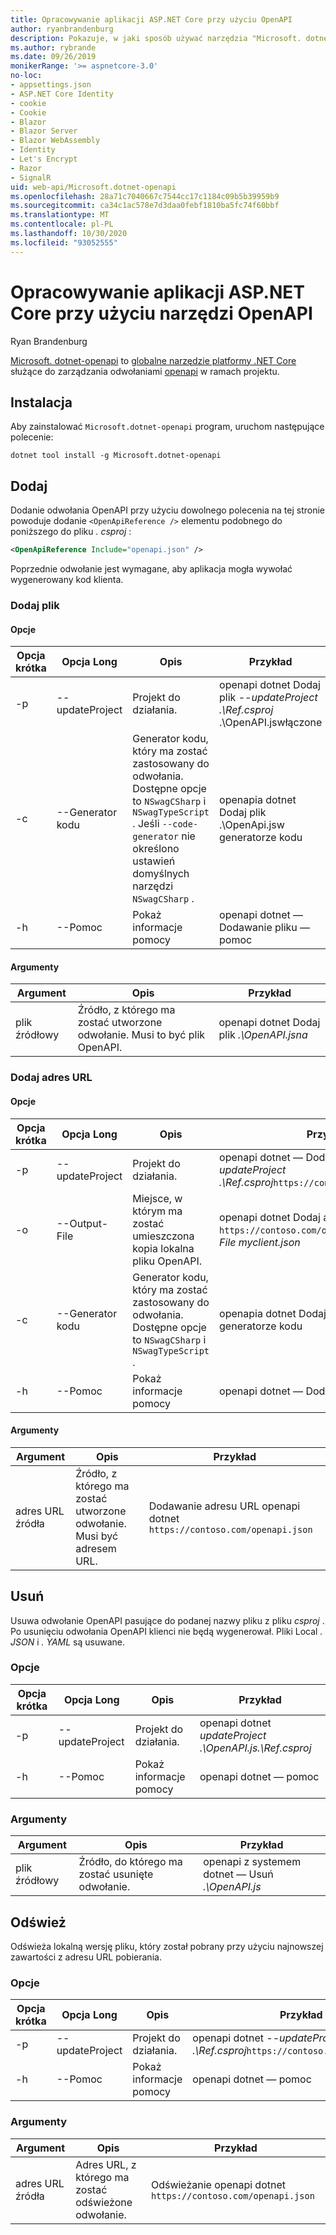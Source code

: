 ```yaml
---
title: Opracowywanie aplikacji ASP.NET Core przy użyciu OpenAPI
author: ryanbrandenburg
description: Pokazuje, w jaki sposób używać narzędzia "Microsoft. dotnet-openapi" w celu dodawania odwołań do plików OpenAPI.
ms.author: rybrande
ms.date: 09/26/2019
monikerRange: '>= aspnetcore-3.0'
no-loc:
- appsettings.json
- ASP.NET Core Identity
- cookie
- Cookie
- Blazor
- Blazor Server
- Blazor WebAssembly
- Identity
- Let's Encrypt
- Razor
- SignalR
uid: web-api/Microsoft.dotnet-openapi
ms.openlocfilehash: 28a71c7040667c7544cc17c1184c09b5b39959b9
ms.sourcegitcommit: ca34c1ac578e7d3daa0febf1810ba5fc74f60bbf
ms.translationtype: MT
ms.contentlocale: pl-PL
ms.lasthandoff: 10/30/2020
ms.locfileid: "93052555"
---
```

# <a name="develop-aspnet-core-apps-using-openapi-tools"></a>Opracowywanie aplikacji ASP.NET Core przy użyciu narzędzi OpenAPI

Ryan Brandenburg

[Microsoft. dotnet-openapi](https://www.nuget.org/packages/Microsoft.dotnet-openapi) to [globalne narzędzie platformy .NET Core](/dotnet/core/tools/global-tools) służące do zarządzania odwołaniami [openapi](https://github.com/OAI/OpenAPI-Specification) w ramach projektu.

## <a name="installation"></a>Instalacja

Aby zainstalować `Microsoft.dotnet-openapi` program, uruchom następujące polecenie:

```dotnetcli
dotnet tool install -g Microsoft.dotnet-openapi
```

## <a name="add"></a>Dodaj

Dodanie odwołania OpenAPI przy użyciu dowolnego polecenia na tej stronie powoduje dodanie `<OpenApiReference />` elementu podobnego do poniższego do pliku *. csproj* :

```xml
<OpenApiReference Include="openapi.json" />
```

Poprzednie odwołanie jest wymagane, aby aplikacja mogła wywołać wygenerowany kod klienta.

<!-- TODO: Restore after https://github.com/dotnet/AspNetCore/issues/12738
### Add Project

#### Options

| Short option | Long option | Description | Example |
|-------|------|-------|---------|
| -p|--project | The project to operate on. |dotnet openapi add project *--project .\Ref.csproj* ../Ref/ProjRef.csproj |

#### Arguments

|  Argument  | Description | Example |
|-------------|-------------|---------|
| source-file | The source to create a reference from. Must be a project file. |dotnet openapi add project *../Ref/ProjRef.csproj* | -->

### <a name="add-file"></a>Dodaj plik

#### <a name="options"></a>Opcje

| Opcja krótka| Opcja Long| Opis | Przykład |
|-------|------|-------|---------|
| -p|--updateProject | Projekt do działania. |openapi dotnet Dodaj plik *--updateProject .\Ref.csproj* .\OpenAPI.jswłączone |
| -c|--Generator kodu| Generator kodu, który ma zostać zastosowany do odwołania. Dostępne opcje to `NSwagCSharp` i `NSwagTypeScript` . Jeśli `--code-generator` nie określono ustawień domyślnych narzędzi `NSwagCSharp` .|openapia dotnet Dodaj plik .\OpenApi.jsw generatorze kodu
| -h|--Pomoc|Pokaż informacje pomocy|openapi dotnet — Dodawanie pliku — pomoc|

#### <a name="arguments"></a>Argumenty

|  Argument  | Opis | Przykład |
|-------------|-------------|---------|
| plik źródłowy | Źródło, z którego ma zostać utworzone odwołanie. Musi to być plik OpenAPI. |openapi dotnet Dodaj plik *.\OpenAPI.jsna* |

### <a name="add-url"></a>Dodaj adres URL

#### <a name="options"></a>Opcje

| Opcja krótka| Opcja Long| Opis | Przykład |
|-------|------|-------------|---------|
| -p|--updateProject | Projekt do działania. |openapi dotnet — Dodaj adres URL *--updateProject .\Ref.csproj*`https://contoso.com/openapi.json` |
| -o|--Output-File | Miejsce, w którym ma zostać umieszczona kopia lokalna pliku OpenAPI. |openapi dotnet Dodaj adres URL- `https://contoso.com/openapi.json` *-Output-File myclient.json* |
| -c|--Generator kodu| Generator kodu, który ma zostać zastosowany do odwołania. Dostępne opcje to `NSwagCSharp` i `NSwagTypeScript` . |openapia dotnet Dodaj plik .\OpenApi.jsw generatorze kodu
| -h|--Pomoc|Pokaż informacje pomocy|openapi dotnet — Dodaj adres URL — pomoc|

#### <a name="arguments"></a>Argumenty

|  Argument  | Opis | Przykład |
|-------------|-------------|---------|
| adres URL źródła | Źródło, z którego ma zostać utworzone odwołanie. Musi być adresem URL. |Dodawanie adresu URL openapi dotnet `https://contoso.com/openapi.json` |

## <a name="remove"></a>Usuń

Usuwa odwołanie OpenAPI pasujące do podanej nazwy pliku z pliku *csproj* . Po usunięciu odwołania OpenAPI klienci nie będą wygenerował. Pliki Local *. JSON* i *. YAML* są usuwane.

### <a name="options"></a>Opcje

| Opcja krótka| Opcja Long| Opis| Przykład |
|-------|------|------------|---------|
| -p|--updateProject | Projekt do działania. |openapi dotnet *updateProject .\OpenAPI.js.\Ref.csproj* |
| -h|--Pomoc|Pokaż informacje pomocy|openapi dotnet — pomoc|

### <a name="arguments"></a>Argumenty

|  Argument  | Opis| Przykład |
| ------------|------------|---------|
| plik źródłowy | Źródło, do którego ma zostać usunięte odwołanie. |openapi z systemem dotnet — Usuń *.\OpenAPI.js* |

## <a name="refresh"></a>Odśwież

Odświeża lokalną wersję pliku, który został pobrany przy użyciu najnowszej zawartości z adresu URL pobierania.

### <a name="options"></a>Opcje

| Opcja krótka| Opcja Long| Opis | Przykład |
|-------|------|-------------|---------|
| -p|--updateProject | Projekt do działania. | openapi dotnet *--updateProject .\Ref.csproj*`https://contoso.com/openapi.json` |
| -h|--Pomoc|Pokaż informacje pomocy|openapi dotnet — pomoc|

### <a name="arguments"></a>Argumenty

|  Argument  | Opis | Przykład |
| ------------|-------------|---------|
| adres URL źródła | Adres URL, z którego ma zostać odświeżone odwołanie. | Odświeżanie openapi dotnet `https://contoso.com/openapi.json` |
